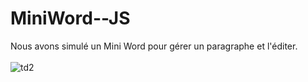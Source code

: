 # MiniWord--JS
Nous avons simulé un Mini Word pour gérer un paragraphe et l'éditer.
<br>
<br>
![td2](https://user-images.githubusercontent.com/80357350/151200734-e4858012-07a2-452a-9b8d-b761ebca8c7d.PNG)


